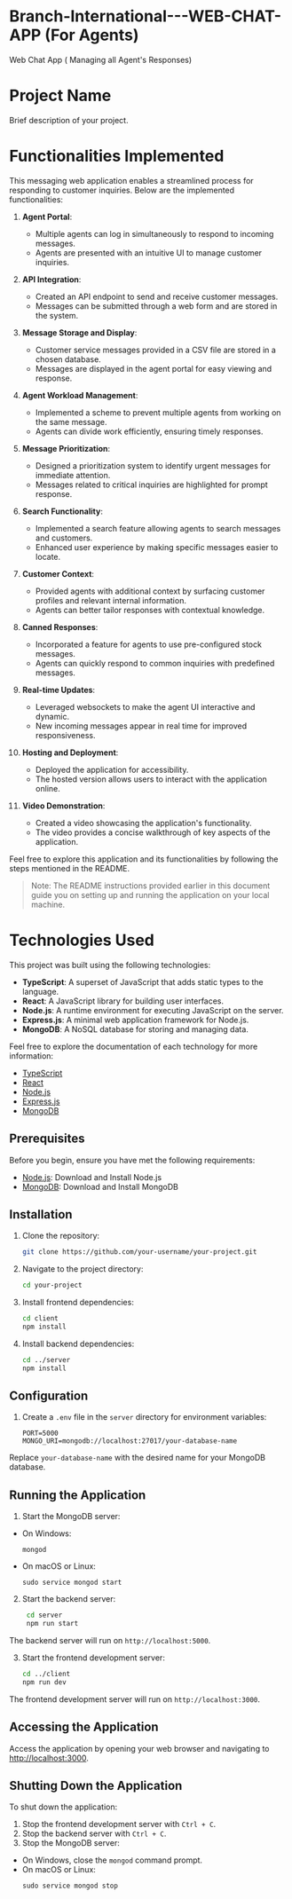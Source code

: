 # Branch-International---WEB-CHAT-APP (For Agents)
Web Chat App ( Managing all Agent's Responses)

# Project Name

Brief description of your project.

# Functionalities Implemented

This messaging web application enables a streamlined process for responding to customer inquiries. Below are the implemented functionalities:

1. **Agent Portal**:
   - Multiple agents can log in simultaneously to respond to incoming messages.
   - Agents are presented with an intuitive UI to manage customer inquiries.

2. **API Integration**:
   - Created an API endpoint to send and receive customer messages.
   - Messages can be submitted through a web form and are stored in the system.

3. **Message Storage and Display**:
   - Customer service messages provided in a CSV file are stored in a chosen database.
   - Messages are displayed in the agent portal for easy viewing and response.

4. **Agent Workload Management**:
   - Implemented a scheme to prevent multiple agents from working on the same message.
   - Agents can divide work efficiently, ensuring timely responses.

5. **Message Prioritization**:
   - Designed a prioritization system to identify urgent messages for immediate attention.
   - Messages related to critical inquiries are highlighted for prompt response.

6. **Search Functionality**:
   - Implemented a search feature allowing agents to search messages and customers.
   - Enhanced user experience by making specific messages easier to locate.

7. **Customer Context**:
   - Provided agents with additional context by surfacing customer profiles and relevant internal information.
   - Agents can better tailor responses with contextual knowledge.

8. **Canned Responses**:
   - Incorporated a feature for agents to use pre-configured stock messages.
   - Agents can quickly respond to common inquiries with predefined messages.

9. **Real-time Updates**:
   - Leveraged websockets to make the agent UI interactive and dynamic.
   - New incoming messages appear in real time for improved responsiveness.

10. **Hosting and Deployment**:
    - Deployed the application for accessibility.
    - The hosted version allows users to interact with the application online.

11. **Video Demonstration**:
    - Created a video showcasing the application's functionality.
    - The video provides a concise walkthrough of key aspects of the application.

Feel free to explore this application and its functionalities by following the steps mentioned in the README.

> Note: The README instructions provided earlier in this document guide you on setting up and running the application on your local machine.


# Technologies Used

This project was built using the following technologies:

- **TypeScript**: A superset of JavaScript that adds static types to the language.
- **React**: A JavaScript library for building user interfaces.
- **Node.js**: A runtime environment for executing JavaScript on the server.
- **Express.js**: A minimal web application framework for Node.js.
- **MongoDB**: A NoSQL database for storing and managing data.

Feel free to explore the documentation of each technology for more information:

- [TypeScript](https://www.typescriptlang.org/)
- [React](https://reactjs.org/)
- [Node.js](https://nodejs.org/)
- [Express.js](https://expressjs.com/)
- [MongoDB](https://www.mongodb.com/)


## Prerequisites

Before you begin, ensure you have met the following requirements:

- [Node.js](https://nodejs.org/): Download and Install Node.js
- [MongoDB](https://www.mongodb.com/try/download/community): Download and Install MongoDB

## Installation

1. Clone the repository:

    ```bash
   git clone https://github.com/your-username/your-project.git

2. Navigate to the project directory:
    ```bash
    cd your-project

3. Install frontend dependencies:
    ```bash
   cd client
   npm install
4. Install backend dependencies:
     ```bash
    cd ../server
    npm install

## Configuration

1. Create a `.env` file in the `server` directory for environment variables:
     ```
     PORT=5000
     MONGO_URI=mongodb://localhost:27017/your-database-name
     
Replace `your-database-name` with the desired name for your MongoDB database.

## Running the Application

1. Start the MongoDB server:
- On Windows:
  ```
  mongod
  ```
- On macOS or Linux:
  ```
  sudo service mongod start
  ```

2. Start the backend server:            
      ```bash
       cd server
       npm run start

The backend server will run on `http://localhost:5000`.

3. Start the frontend development server:
      ```bash
      cd ../client
      npm run dev

The frontend development server will run on `http://localhost:3000`.

## Accessing the Application

Access the application by opening your web browser and navigating to [http://localhost:3000](http://localhost:3000).

## Shutting Down the Application

To shut down the application:
1. Stop the frontend development server with `Ctrl + C`.
2. Stop the backend server with `Ctrl + C`.
3. Stop the MongoDB server:
- On Windows, close the `mongod` command prompt.
- On macOS or Linux:
  ```
  sudo service mongod stop
  ```


